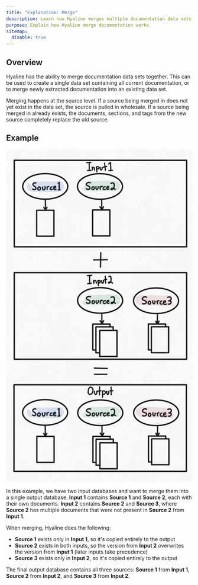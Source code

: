 ```yaml
---
title: "Explanation: Merge"
description: Learn how Hyaline merges multiple documentation data sets
purpose: Explain how Hyaline merge documentation works
sitemap:
  disable: true
---
```

## Overview

Hyaline has the ability to merge documentation data sets together. This can be used to create a single data set containing all current documentation, or to merge newly extracted documentation into an existing data set.

Merging happens at the source level. If a source being merged in does not yet exist in the data set, the source is pulled in wholesale. If a source being merged in already exists, the documents, sections, and tags from the new source completely replace the old source.

## Example

<div class="portrait">

![Example](./_img/merge-example.svg)

In this example, we have two input databases and want to merge them into a single output database. **Input 1** contains **Source 1** and **Source 2**, each with their own documents. **Input 2** contains **Source 2** and **Source 3**, where **Source 2** has multiple documents that were not present in **Source 2** from **Input 1**.

When merging, Hyaline does the following:
- **Source 1** exists only in **Input 1**, so it's copied entirely to the output
- **Source 2** exists in both inputs, so the version from **Input 2** overwrites the version from **Input 1** (later inputs take precedence)
- **Source 3** exists only in **Input 2**, so it's copied entirely to the output

The final output database contains all three sources: **Source 1** from **Input 1**, **Source 2** from **Input 2**, and **Source 3** from **Input 2**.

</div>